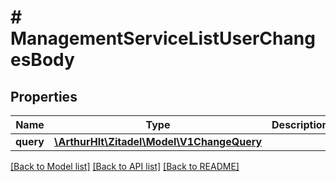 # # ManagementServiceListUserChangesBody

## Properties

Name | Type | Description | Notes
------------ | ------------- | ------------- | -------------
**query** | [**\ArthurHlt\Zitadel\Model\V1ChangeQuery**](V1ChangeQuery.md) |  | [optional]

[[Back to Model list]](../../README.md#models) [[Back to API list]](../../README.md#endpoints) [[Back to README]](../../README.md)
